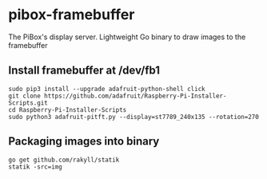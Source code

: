 # pibox-framebuffer
The PiBox's display server. Lightweight Go binary to draw images to the framebuffer

## Install framebuffer at /dev/fb1
    sudo pip3 install --upgrade adafruit-python-shell click
    git clone https://github.com/adafruit/Raspberry-Pi-Installer-Scripts.git
    cd Raspberry-Pi-Installer-Scripts
    sudo python3 adafruit-pitft.py --display=st7789_240x135 --rotation=270

## Packaging images into binary
    
    go get github.com/rakyll/statik
    statik -src=img